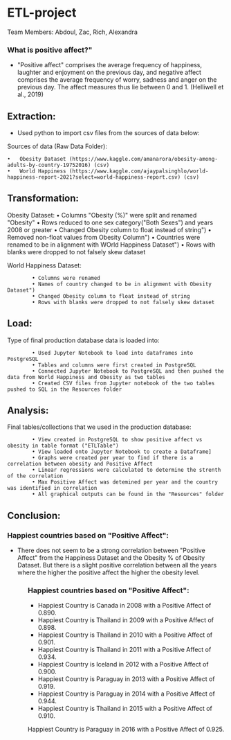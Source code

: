 # ETL-project
Team Members: Abdoul, Zac, Rich, Alexandra

<h3>What is positive affect?"</h3>
<ul>
<li>"Positive affect" comprises the average frequency of happiness, laughter and enjoyment on the previous day, and negative affect comprises the average frequency of worry, sadness and anger on the previous day. The affect measures thus lie between 0 and 1. (Helliwell et al., 2019)</li></ul>

<h2>Extraction:</h2>
<ul>
<li>Used python to import csv files from the sources of data below:</li>
</ul>	
Sources of data (Raw Data Folder):

    •	Obesity Dataset (https://www.kaggle.com/amanarora/obesity-among-adults-by-country-19752016) (csv)
    •	World Happiness (https://www.kaggle.com/ajaypalsinghlo/world-happiness-report-2021?select=world-happiness-report.csv) (csv)

<h2>Transformation:</h2>

Obesity Dataset:
			• Columns "Obesity (%)" were split and renamed "Obesity"
			• Rows reduced to one sex category("Both Sexes") and years 2008 or greater
			• Changed Obesity column to float instead of string")
			• Removed non-float values from Obesity Column")
			• Countries were renamed to be in alignment with WOrld Happiness Dataset")
			• Rows with blanks were dropped to not falsely skew dataset

World Happiness Dataset:

			• Columns were renamed
			• Names of country changed to be in alignment with Obesity Dataset")
			• Changed Obesity column to float instead of string
			• Rows with blanks were dropped to not falsely skew dataset

<h2>Load:</h2>
Type of final production database data is loaded into:

			• Used Jupyter Notebook to load into dataframes into PostgreSQL
			• Tables and columns were first created in PostgreSQL
			• Connected Jupyter Notebook to PostgreSQL and then pushed the data from World Happiness and Obesity as two tables
			• Created CSV files from Jupyter notebook of the two tables pushed to SQL in the Resources folder

<h2>Analysis:</h2>
Final tables/collections that we used in the production database:

			• View created in PostgreSQL to show positive affect vs obesity in table format ("ETLTable")
			• View loaded onto Jupyter Notebook to create a Dataframe]
			• Graphs were created per year to find if there is a correlation between obesity and Positive Affect
			• Linear regressions were calculated to determine the strenth of the correlation
			• Max Positive Affect was detemined per year and the country was identified in correlation
			• All graphical outputs can be found in the "Resources" folder

<h2>Conclusion:</h2>
<h3>Happiest countries based on "Positive Affect":</h3>
 <ul>
	<li>There does not seem to be a strong correlation between "Positive Affect" from the Happiness Dataset and the Obesity % of Obesity Dataset. But there is a slight positive correlation between all the years where the higher the positive affect the higher the obesity level.</li> <ul>
 
 <h3>Happiest countries based on "Positive Affect":</h3>
 <ul>
	<li> Happiest Country is Canada in 2008 with a Positive Affect of 0.890.</li>
 
 <li>Happiest Country is Thailand in 2009 with a Positive Affect of 0.898.</li>
 
 <li>Happiest Country is Thailand in 2010 with a Positive Affect of 0.901.</li>
 
 <li>Happiest Country is Thailand in 2011 with a Positive Affect of 0.934.</li>
 
 <li>Happiest Country is Iceland in 2012 with a Positive Affect of 0.900.</li>
 
<li> Happiest Country is Paraguay in 2013 with a Positive Affect of 0.919.</li>
 
 <li>Happiest Country is Paraguay in 2014 with a Positive Affect of 0.944.</li>
 
 <li>Happiest Country is Thailand in 2015 with a Positive Affect of 0.910.</li> </ul>
 
 Happiest Country is Paraguay in 2016 with a Positive Affect of 0.925.


